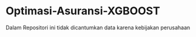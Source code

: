 # Optimasi-Asuransi-XGBOOST
Dalam Repositori ini tidak dicantumkan data karena kebijakan perusahaan
